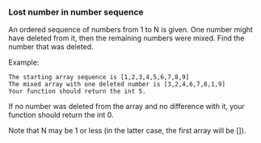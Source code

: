 ### Lost number in number sequence

An ordered sequence of numbers from 1 to N is given. One number might have deleted from it, then the remaining numbers were mixed. Find the number that was deleted.

Example:

    The starting array sequence is [1,2,3,4,5,6,7,8,9]
    The mixed array with one deleted number is [3,2,4,6,7,8,1,9]
    Your function should return the int 5.

If no number was deleted from the array and no difference with it, your function should return the int 0.

Note that N may be 1 or less (in the latter case, the first array will be []).

